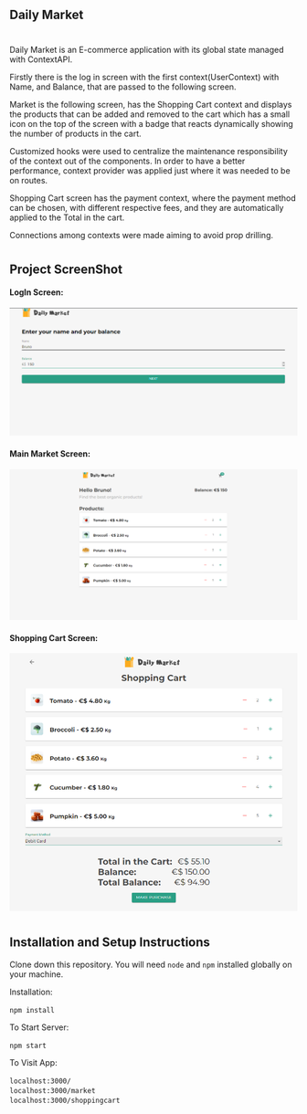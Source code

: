 ## Daily Market
#
#### 

Daily Market is an E-commerce application with its global state managed with ContextAPI. 

Firstly there is the log in screen with the first context(UserContext) with Name, and Balance, that are passed to the following screen.

Market is the following screen, has the Shopping Cart context and displays the products that can be added and removed to the cart which has a small icon on the top of the screen with a badge that reacts dynamically showing the number of products in the cart.

Customized hooks were used to centralize the maintenance responsibility of the context out of the components. In order to have a better performance, context provider was applied just where it was needed to be on routes.

Shopping Cart screen has the payment context, where the payment method can be chosen, with different respective fees, and they are automatically applied to the Total in the cart.

Connections among contexts were made aiming to avoid prop drilling.
#

## Project ScreenShot

#### LogIn Screen:   

![Login](/Screenshot_1.png)

#### Main Market Screen:   

![Market](/Screenshot_2.png)

#### Shopping Cart Screen:   

![Cart](/Screenshot_3.png)

#
## Installation and Setup Instructions

Clone down this repository. You will need `node` and `npm` installed globally on your machine.  

Installation:

`npm install`  

To Start Server:

`npm start`  

To Visit App:

`localhost:3000/`   
`localhost:3000/market`  
`localhost:3000/shoppingcart`  
#